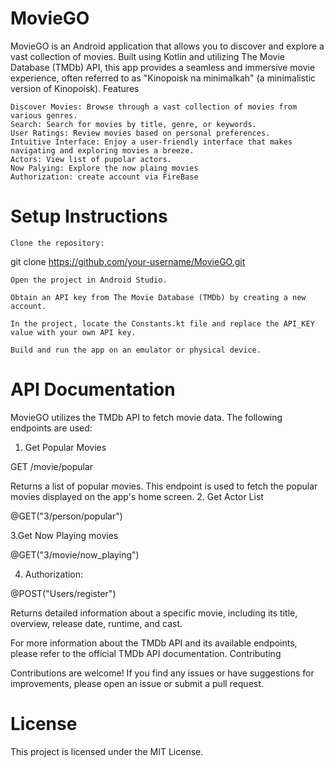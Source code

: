# MovieGO

MovieGO is an Android application that allows you to discover and explore a vast collection of movies. Built using Kotlin and utilizing The Movie Database (TMDb) API, this app provides a seamless and immersive movie experience, often referred to as "Kinopoisk na minimalkah" (a minimalistic version of Kinopoisk).
Features

    Discover Movies: Browse through a vast collection of movies from various genres.
    Search: Search for movies by title, genre, or keywords.
    User Ratings: Review movies based on personal preferences.
    Intuitive Interface: Enjoy a user-friendly interface that makes navigating and exploring movies a breeze.
    Actors: View list of pupolar actors. 
    Now Palying: Explore the now plaing movies
    Authorization: create account via FireBase
# Setup Instructions

    Clone the repository:

git clone https://github.com/your-username/MovieGO.git

    Open the project in Android Studio.

    Obtain an API key from The Movie Database (TMDb) by creating a new account.

    In the project, locate the Constants.kt file and replace the API_KEY value with your own API key.

    Build and run the app on an emulator or physical device.

# API Documentation

MovieGO utilizes the TMDb API to fetch movie data. The following endpoints are used:
1. Get Popular Movies

GET /movie/popular

Returns a list of popular movies. This endpoint is used to fetch the popular movies displayed on the app's home screen.
2. Get Actor List 

 @GET("3/person/popular")

3.Get Now Playing movies

 @GET("3/movie/now_playing")

4. Authorization:
   
 @POST("Users/register")
 
Returns detailed information about a specific movie, including its title, overview, release date, runtime, and cast.

For more information about the TMDb API and its available endpoints, please refer to the official TMDb API documentation.
Contributing

Contributions are welcome! If you find any issues or have suggestions for improvements, please open an issue or submit a pull request.
# License

This project is licensed under the MIT License.
